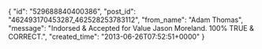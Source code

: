  {
   "id": "529688840400386",
   "post_id": "462493170453287_462528253783112",
   "from_name": "Adam Thomas",
   "message": "Indorsed & Accepted for Value Jason Moreland.  100% TRUE & CORRECT.",
   "created_time": "2013-06-26T07:52:51+0000"
 }
